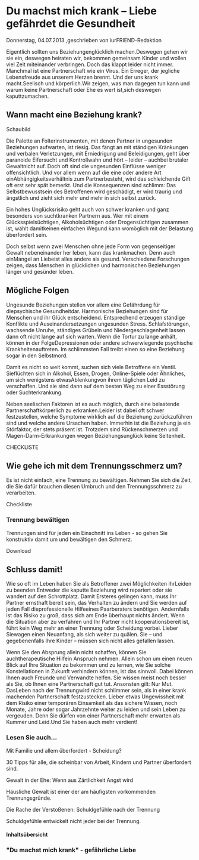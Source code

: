 # Du machst mich krank – Liebe gefährdet die Gesundheit

Donnerstag, 04.07.2013 ,geschrieben von iurFRIEND-Redaktion

Eigentlich sollten uns Beziehungenglücklich machen.Deswegen gehen wir sie ein, deswegen heiraten wir, bekommen gemeinsam Kinder und wollen viel Zeit miteinander verbringen. Doch das klappt leider nicht immer. Manchmal ist eine Partnerschaft wie ein Virus. Ein Erreger, der jegliche Lebensfreude aus unserem Herzen brennt. Und der uns krank macht.Seelisch und körperlich.Wir zeigen, was man dagegen tun kann und warum keine Partnerschaft oder Ehe es wert ist,sich deswegen kaputtzumachen.

## Wann macht eine Beziehung krank?

Schaubild

Die Palette an Folterinstrumenten, mit denen Partner in ungesunden Beziehungen aufwarten, ist riesig. Das fängt an mit ständigen Kränkungen und verbalen Verletzungen, mit Erniedrigung und Beleidigungen, geht über paranoide Eifersucht und Kontrollwahn und hört – leider – auchbei brutaler Gewaltnicht auf. Doch oft sind die ungesunden Einflüsse weniger offensichtlich. Und vor allem wenn auf die eine oder andere Art einAbhängigkeitsverhältnis zum Partnerbesteht, wird das schleichende Gift oft erst sehr spät bemerkt. Und die Konsequenzen sind schlimm: Das Selbstbewusstsein des Betroffenen wird geschädigt, er wird traurig und ängstlich und zieht sich mehr und mehr in sich selbst zurück.

Ein hohes Unglücksrisiko geht auch von schwer kranken und ganz besonders von suchtkranken Partnern aus. Wer mit einem Glücksspielsüchtigen, Alkoholsüchtigen oder Drogensüchtigen zusammen ist, wählt damitkeinen einfachen Wegund kann womöglich mit der Belastung überfordert sein.

Doch selbst wenn zwei Menschen ohne jede Form von gegenseitiger Gewalt nebeneinander her leben, kann das krankmachen. Denn auch einMangel an Liebeist alles andere als gesund. Verschiedene Forschungen zeigen, dass Menschen in glücklichen und harmonischen Beziehungen länger und gesünder leben.

## Mögliche Folgen

Ungesunde Beziehungen stellen vor allem eine Gefährdung für diepsychische Gesundheitdar. Harmonische Beziehungen sind für Menschen und ihr Glück entscheidend. Entsprechend erzeugen ständige Konflikte und Auseinandersetzungen ungesunden Stress. Schlafstörungen, wachsende Unruhe, ständiges Grübeln und Niedergeschlagenheit lassen dann oft nicht lange auf sich warten. Wenn die Tortur zu lange anhält, können in der FolgeDepressionen oder andere schwerwiegende psychische Krankheitenauftreten. Im schlimmsten Fall treibt einen so eine Beziehung sogar in den Selbstmord.

Damit es nicht so weit kommt, suchen sich viele Betroffene ein Ventil. Sieflüchten sich in Alkohol, Essen, Drogen, Online-Spiele oder Ähnliches, um sich wenigstens etwasAblenkungvon ihrem täglichen Leid zu verschaffen. Und sie sind dann auf dem besten Weg zu einer Essstörung oder Suchterkrankung.

Neben seelischen Faktoren ist es auch möglich, durch eine belastende Partnerschaftkörperlich zu erkranken.Leider ist dabei oft schwer festzustellen, welche Symptome wirklich auf die Beziehung zurückzuführen sind und welche andere Ursachen haben. Immerhin ist die Beziehung ja ein Störfaktor, der stets präsent ist. Trotzdem sind Rückenschmerzen und Magen-Darm-Erkrankungen wegen Beziehungsunglück keine Seltenheit.

CHECKLISTE

## Wie gehe ich mit dem Trennungsschmerz um?

Es ist nicht einfach, eine Trennung zu bewältigen. Nehmen Sie sich die Zeit, die Sie dafür brauchen diesen Umbruch und den Trennungsschmerz zu verarbeiten.

Checkliste

### Trennung bewältigen

Trennungen sind für jeden ein Einschnitt ins Leben - so gehen Sie konstruktiv damit um und bewältigen den Schmerz.

Download

## Schluss damit!

Wie so oft im Leben haben Sie als Betroffener zwei Möglichkeiten IhrLeiden zu beenden.Entweder die kaputte Beziehung wird repariert oder sie wandert auf den Schrottplatz. Damit Ersteres gelingen kann, muss Ihr Partner ernsthaft bereit sein, das Verhalten zu ändern und Sie werden auf jeden Fall dieprofessionelle Hilfeeines Paarberaters benötigen. Andernfalls ist das Risiko zu groß, dass sich am Ende überhaupt nichts ändert. Wenn die Situation aber zu verfahren und Ihr Partner nicht kooperationsbereit ist, führt kein Weg mehr an einer Trennung oder Scheidung vorbei. Lieber Siewagen einen Neuanfang, als sich weiter zu quälen. Sie – und gegebenenfalls Ihre Kinder – müssen sich nicht alles gefallen lassen.

Wenn Sie den Absprung allein nicht schaffen, können Sie auchtherapeutische Hilfein Anspruch nehmen. Allein schon um einen neuen Blick auf Ihre Situation zu bekommen und zu lernen, wie Sie solche Konstellationen in Zukunft verhindern können, ist das sinnvoll. Dabei können Ihnen auch Freunde und Verwandte helfen. Sie wissen meist noch besser als Sie, ob Ihnen eine Partnerschaft gut tut. Ansonsten gilt: Nur Mut. DasLeben nach der Trennungwird nicht schlimmer sein, als in einer krank machenden Partnerschaft festzustecken. Lieber etwas Ungewissheit mit dem Risiko einer temporären Einsamkeit als das sichere Wissen, noch Monate, Jahre oder sogar Jahrzehnte weiter zu leiden und sein Leben zu vergeuden. Denn Sie dürfen von einer Partnerschaft mehr erwarten als Kummer und Leid.Und Sie haben auch mehr verdient!

### Lesen Sie auch...

Mit Familie und allem überfordert - Scheidung?

30 Tipps für alle, die scheinbar von Arbeit, Kindern und Partner überfordert sind.

Gewalt in der Ehe: Wenn aus Zärtlichkeit Angst wird

Häusliche Gewalt ist einer der am häufigsten vorkommenden Trennungsgründe.

Die Rache der Verstoßenen: Schuldgefühle nach der Trennung

Schuldgefühle entwickelt nicht jeder bei der Trennung.

#### Inhaltsübersicht

### "Du machst mich krank" - gefährliche Liebe
